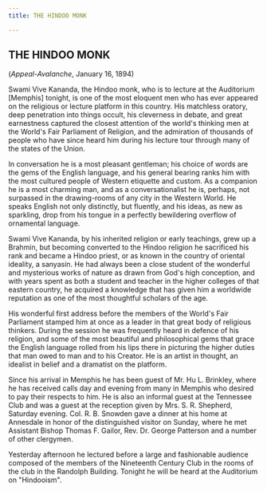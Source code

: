 ```yaml
---
title: THE HINDOO MONK

---
```





  

## THE HINDOO MONK

(*Appeal-Avalanche*, January 16, 1894)

Swami Vive Kananda, the Hindoo monk, who is to lecture at the Auditorium
\[Memphis\] tonight, is one of the most eloquent men who has ever
appeared on the religious or lecture platform in this country. His
matchless oratory, deep penetration into things occult, his cleverness
in debate, and great earnestness captured the closest attention of the
world's thinking men at the World's Fair Parliament of Religion, and the
admiration of thousands of people who have since heard him during his
lecture tour through many of the states of the Union.

In conversation he is a most pleasant gentleman; his choice of words are
the gems of the English language, and his general bearing ranks him with
the most cultured people of Western etiquette and custom. As a companion
he is a most charming man, and as a conversationalist he is, perhaps,
not surpassed in the drawing-rooms of any city in the Western World. He
speaks English not only distinctly, but fluently, and his ideas, as new
as sparkling, drop from his tongue in a perfectly bewildering overflow
of ornamental language.

Swami Vive Kananda, by his inherited religion or early teachings, grew
up a Brahmin, but becoming converted to the Hindoo religion he
sacrificed his rank and became a Hindoo priest, or as known in the
country of oriental ideality, a sanyasin. He had always been a close
student of the wonderful and mysterious works of nature as drawn from
God's high conception, and with years spent as both a student and
teacher in the higher colleges of that eastern country, he acquired a
knowledge that has given him a worldwide reputation as one of the most
thoughtful scholars of the age.

His wonderful first address before the members of the World's Fair
Parliament stamped him at once as a leader in that great body of
religious thinkers. During the session he was frequently heard in
defence of his religion, and some of the most beautiful and
philosophical gems that grace the English language rolled from his lips
there in picturing the higher duties that man owed to man and to his
Creator. He is an artist in thought, an idealist in belief and a
dramatist on the platform.

Since his arrival in Memphis he has been guest of Mr. Hu L. Brinkley,
where he has received calls day and evening from many in Memphis who
desired to pay their respects to him. He is also an informal guest at
the Tennessee Club and was a guest at the reception given by Mrs. S. R.
Shepherd, Saturday evening. Col. R. B. Snowden gave a dinner at his home
at Annesdale in honor of the distinguished visitor on Sunday, where he
met Assistant Bishop Thomas F. Gailor, Rev. Dr. George Patterson and a
number of other clergymen.

Yesterday afternoon he lectured before a large and fashionable audience
composed of the members of the Nineteenth Century Club in the rooms of
the club in the Randolph Building. Tonight he will be heard at the
Auditorium on "Hindooism".


